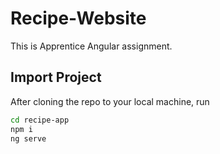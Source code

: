 # Recipe-Website
This is Apprentice Angular assignment.
## Import Project
After cloning the repo to your local machine, run
```bash
cd recipe-app
npm i
ng serve
```